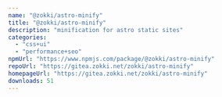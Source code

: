 ```yaml
---
name: "@zokki/astro-minify"
title: "@zokki/astro-minify"
description: "minification for astro static sites"
categories:
  - "css+ui"
  - "performance+seo"
npmUrl: "https://www.npmjs.com/package/@zokki/astro-minify"
repoUrl: "https://gitea.zokki.net/zokki/astro-minify"
homepageUrl: "https://gitea.zokki.net/zokki/astro-minify"
downloads: 51
---
```

